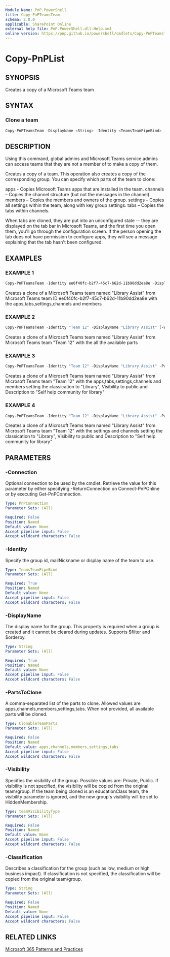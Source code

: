 ```yaml
---
Module Name: PnP.PowerShell
title: Copy-PnPTeamsTeam
schema: 2.0.0
applicable: SharePoint Online
external help file: PnP.PowerShell.dll-Help.xml
online version: https://pnp.github.io/powershell/cmdlets/Copy-PnPTeamsTeam.html
---
```

 
# Copy-PnPList

## SYNOPSIS
Creates a copy of a Microsoft Teams team

## SYNTAX

### Clone a team

```powershell
Copy-PnPTeamsTeam -DisplayName <String> -Identity <TeamsTeamPipeBind> [-PartsToClone <ClonableTeamParts[]>]  [-Description <String>] [-Visibility <TeamVisibility>] [-Classification <String>]  [-Verbose] [-Connection <PnPConnection>]
```

## DESCRIPTION

Using this command, global admins and Microsoft Teams service admins can access teams that they are not a member of to make a copy of them.

Creates a copy of a team. This operation also creates a copy of the corresponding group. You can specify which parts of the team to clone:

apps - Copies Microsoft Teams apps that are installed in the team.
channels – Copies the channel structure (but not the messages in the channel).
members – Copies the members and owners of the group.
settings – Copies all settings within the team, along with key group settings.
tabs – Copies the tabs within channels.

When tabs are cloned, they are put into an unconfigured state -- they are displayed on the tab bar in Microsoft Teams, and the first time you open them, you'll go through the configuration screen. If the person opening the tab does not have permission to configure apps, they will see a message explaining that the tab hasn't been configured.

## EXAMPLES

### EXAMPLE 1
```powershell
Copy-PnPTeamsTeam -Identity ee0f40fc-b2f7-45c7-b62d-11b90dd2ea8e -DisplayName "Library Assist" -PartsToClone apps,tabs,settings,channels,members [-Verbose] [-Connection <PnPConnection>]
```
Creates a clone of a Microsoft Teams team named "Library Assist" from Microsoft Teams team ID ee0f40fc-b2f7-45c7-b62d-11b90dd2ea8e with the apps,tabs,settings,channels and members 

### EXAMPLE 2

```powershell
Copy-PnPTeamsTeam -Identity "Team 12" -DisplayName "Library Assist" [-WhatIf] [-Verbose] [-Connection <PnPConnection>]
```
Creates a clone of a Microsoft Teams team named "Library Assist" from Microsoft Teams team "Team 12" with the all the available parts

### EXAMPLE 3

```powershell
Copy-PnPTeamsTeam -Identity "Team 12" -DisplayName "Library Assist" -PartsToClone apps,tabs,settings,channels,members -Description "Self help community for library" -Classification "Library" -Visibility public [-WhatIf] [-Verbose] [-Connection <PnPConnection>]
```
Creates a clone of a Microsoft Teams team named "Library Assist" from Microsoft Teams team  "Team 12" with the apps,tabs,settings,channels and members setting the classication to "Library", Visibility to public and Description to "Self help community for library"

### EXAMPLE 4

```powershell
Copy-PnPTeamsTeam -Identity "Team 12" -DisplayName "Library Assist" -PartsToClone settings,channels -Description "Self help community for library" -Classification "Library" -Visibility public [-WhatIf] [-Verbose] [-Connection <PnPConnection>]
```
Creates a clone of a Microsoft Teams team named "Library Assist" from Microsoft Teams team  "Team 12" with the settings and channels setting the classication to "Library", Visibility to public and Description to "Self help community for library"

## PARAMETERS

### -Connection
Optional connection to be used by the cmdlet. Retrieve the value for this parameter by either specifying -ReturnConnection on Connect-PnPOnline or by executing Get-PnPConnection.

```yaml
Type: PnPConnection
Parameter Sets: (All)

Required: False
Position: Named
Default value: None
Accept pipeline input: False
Accept wildcard characters: False
```
### -Identity
Specify the group id, mailNickname or display name of the team to use.

```yaml
Type: TeamsTeamPipeBind
Parameter Sets: (All)

Required: True
Position: Named
Default value: None
Accept pipeline input: False
Accept wildcard characters: False
```

### -DisplayName
The display name for the group. This property is required when a group is created and it cannot be cleared during updates. Supports $filter and $orderby.

```yaml
Type: String
Parameter Sets: (All)

Required: True
Position: Named
Default value: None
Accept pipeline input: False
Accept wildcard characters: False
```

### -PartsToClone
A comma-separated list of the parts to clone. Allowed values are apps,channels,members,settings,tabs. When not provided, all available parts will be cloned.

```yaml
Type: ClonableTeamParts
Parameter Sets: (All)

Required: False
Position: Named
Default value: apps,channels,members,settings,tabs
Accept pipeline input: False
Accept wildcard characters: False
```

### -Visibility
Specifies the visibility of the group. Possible values are: Private, Public. If visibility is not specified, the visibility will be copied from the original team/group. If the team being cloned is an educationClass team, the visibility parameter is ignored, and the new group's visibility will be set to HiddenMembership.

```yaml
Type: teamVisibilityType
Parameter Sets: (All)

Required: False
Position: Named
Default value: None
Accept pipeline input: False
Accept wildcard characters: False
```

### -Classification
Describes a classification for the group (such as low, medium or high business impact). If classification is not specified, the classification will be copied from the original team/group.

```yaml
Type: String
Parameter Sets: (All)

Required: False
Position: Named
Default value: None
Accept pipeline input: False
Accept wildcard characters: False
```

## RELATED LINKS

[Microsoft 365 Patterns and Practices](https://aka.ms/m365pnp)